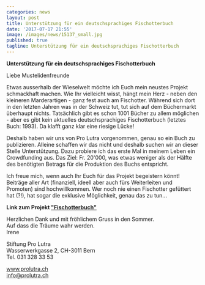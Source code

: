 ```yaml
---
categories: news
layout: post
title: Unterstützung für ein deutschsprachiges Fischotterbuch 
date: '2017-07-17 21:55'
image: /images/news/15137_small.jpg
published: true
tagline: Unterstützung für ein deutschsprachiges Fischotterbuch 
---
```


**Unterstützung für ein deutschsprachiges Fischotterbuch**

Liebe Mustelidenfreunde

Etwas ausserhalb der Wieselwelt möchte ich Euch mein neustes Projekt schmackhaft machen. Wie Ihr vielleicht wisst, hängt mein Herz - neben den kleineren Marderartigen - ganz fest auch am Fischotter. Während sich dort in den letzten Jahren was in der Schweiz tut, tut sich auf dem Büchermarkt überhaupt nichts. Tatsächlich gibt es schon 1001 Bücher zu allem möglichen - aber es gibt kein aktuelles deutschsprachiges Fischotterbuch (letztes Buch: 1993). Da klafft ganz klar eine riesige Lücke!

Deshalb haben wir uns von Pro Lutra vorgenommen, genau so ein Buch zu publizieren. Alleine schaffen wir das nicht und deshalb suchen wir an dieser Stelle Unterstützung. Dazu probiere ich das erste Mal in meinem Leben ein Crowdfunding aus. Das Ziel: Fr. 20'000, was etwas weniger als der Hälfte des benötigten Betrags für die Produktion des Buchs entspricht. 

Ich freue mich, wenn auch Ihr Euch für das Projekt begeistern könnt! Beiträge aller Art (finanziell, ideell aber auch fürs Weiterleiten und Promoten) sind hochwillkommen.
Wer noch nie einen Fischotter gefüttert hat (?!), hat sogar die exklusive Möglichkeit, genau das zu tun...

**Link zum Projekt ["Fischotterbuch"](https://www.100-days.net/de/projekt/fischotterbuch)**


Herzlichen Dank und mit fröhlichem Gruss in den Sommer.    
Auf dass die Träume wahr werden.    
Irene


 Stiftung Pro Lutra    
 Wasserwerkgasse 2, CH-3011 Bern     
 Tel. 031 328 33 53

 www.prolutra.ch    
 info@prolutra.ch

